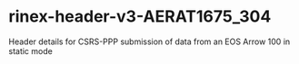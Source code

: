 # rinex-header-v3-AERAT1675_304

Header details for CSRS-PPP submission of data from an EOS Arrow 100 in static mode
